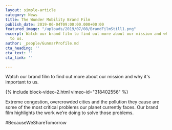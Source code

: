 ```yaml
---
layout: simple-article
category: News
title: The Wunder Mobility Brand Film
publish_date: 2019-06-04T09:00:00.000+00:00
featured_image: "/uploads/2019/07/08/BrandFilmStill1.png"
excerpt: Watch our brand film to find out more about our mission and why it's important
  to us.
author: _people/GunnarProfile.md
cta_heading: ''
cta_text: ''
cta_link: ''

---
```

Watch our brand film to find out more about our mission and why it's important to us.

{% include block-video-2.html vimeo-id="318402556" %}

Extreme congestion, overcrowded cities and the pollution they cause are some of the most critical problems our planet currently faces. Our brand film highlights the work we’re doing to solve those problems.

\#BecauseWeShareTomorrow

